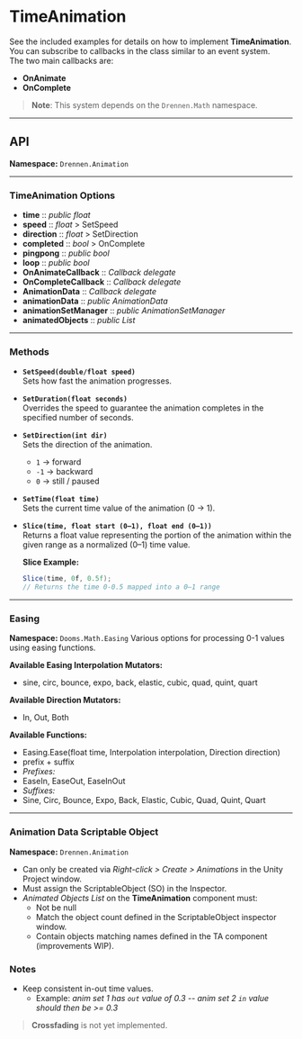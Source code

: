 # TimeAnimation

See the included examples for details on how to implement **TimeAnimation**.  
You can subscribe to callbacks in the class similar to an event system.  
The two main callbacks are:

- **OnAnimate**  
- **OnComplete**  

> **Note**: This system depends on the `Drennen.Math` namespace.

---

## API

**Namespace:** `Drennen.Animation`

---

### TimeAnimation Options
 - **time** :: *public float*
 - **speed** :: *float* > SetSpeed
 - **direction** :: *float* > SetDirection
 - **completed** :: *bool* > OnComplete
 - **pingpong** :: *public bool*
 - **loop** :: *public bool*
 - **OnAnimateCallback** :: *Callback delegate*
 - **OnCompleteCallback** :: *Callback delegate*
 - **AnimationData** :: *Callback delegate*
 - **animationData** :: *public AnimationData*
 - **animationSetManager** :: *public AnimationSetManager*
 - **animatedObjects** :: *public List<AnimatedObject>*

---

### Methods

- **`SetSpeed(double/float speed)`**  
  Sets how fast the animation progresses.

- **`SetDuration(float seconds)`**  
  Overrides the speed to guarantee the animation completes in the specified number of seconds.

- **`SetDirection(int dir)`**  
  Sets the direction of the animation.  
  - `1` → forward  
  - `-1` → backward  
  - `0` → still / paused  

- **`SetTime(float time)`**  
  Sets the current time value of the animation (0 → 1).

- **`Slice(time, float start (0–1), float end (0–1))`**  
  Returns a float value representing the portion of the animation within the given range as a normalized (0–1) time value.  

  **Slice Example:**  
  ```csharp
  Slice(time, 0f, 0.5f);
  // Returns the time 0-0.5 mapped into a 0–1 range

---

### Easing
 **Namespace:** `Dooms.Math.Easing`
 Various options for processing 0-1 values using easing functions.
 
 **Available Easing Interpolation Mutators:**
  - sine, circ, bounce, expo, back, elastic, cubic, quad, quint, quart
  
 **Available Direction Mutators:**
  - In, Out, Both

 **Available Functions:**
  - Easing.Ease(float time, Interpolation interpolation, Direction direction)
  - prefix + suffix
  - *Prefixes:*
   - EaseIn, EaseOut, EaseInOut
  - *Suffixes:*
   - Sine, Circ, Bounce, Expo, Back, Elastic, Cubic, Quad, Quint, Quart
---

### Animation Data Scriptable Object
**Namespace:** `Drennen.Animation`

  - Can only be created via *Right-click > Create > Animations* in the Unity Project window.
  - Must assign the ScriptableObject (SO) in the Inspector.
  - *Animated Objects List* on the **TimeAnimation** component must:
    - Not be null
	- Match the object count defined in the ScriptableObject inspector window.
	- Contain objects matching names defined in the TA component (improvements WIP).
	
### Notes
 - Keep consistent in-out time values. 
	  - Example: *anim set 1 has `out` value of 0.3* -- *anim set 2 `in` value should then be >= 0.3*

> **Crossfading** is not yet implemented.
